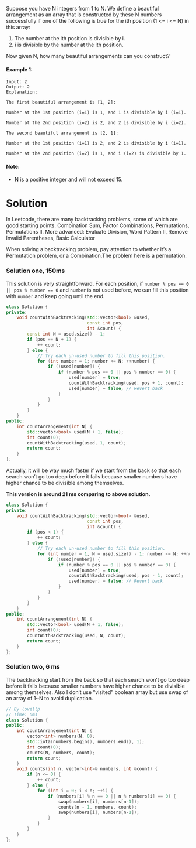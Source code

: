 Suppose you have N integers from 1 to N. We define a beautiful arrangement as an array that is constructed by these N numbers successfully if one of the following is true for the ith position (1 <= i <= N) in this array:

1. The number at the ith position is divisible by i.
2. i is divisible by the number at the ith position.

Now given N, how many beautiful arrangements can you construct?

#### Example 1:

```
Input: 2
Output: 2
Explanation: 

The first beautiful arrangement is [1, 2]:

Number at the 1st position (i=1) is 1, and 1 is divisible by i (i=1).

Number at the 2nd position (i=2) is 2, and 2 is divisible by i (i=2).

The second beautiful arrangement is [2, 1]:

Number at the 1st position (i=1) is 2, and 2 is divisible by i (i=1).

Number at the 2nd position (i=2) is 1, and i (i=2) is divisible by 1.
```

#### Note:

* N is a positive integer and will not exceed 15.

# Solution


In Leetcode, there are many backtracking problems, some of which are good starting points. Combination Sum, Factor Combinations, Permutations, Permutations II. More advanced: Evaluate Division, Word Pattern II, Remove Invalid Parentheses, Basic Calculator

When solving a backtracking problem, pay attention to whether it’s a Permutation problem, or a Combination.The problem here is a permutation.

### Solution one, 150ms

This solution is very straightforward. For each position, if ```number % pos == 0 || pos % number == 0``` and ```number``` is not used before,  we can fill this position with ```number``` and keep going until the end.

```cpp
class Solution {
private:
    void countWithBacktracking(std::vector<bool> &used, 
                               const int pos,
                               int &count) {
        const int N = used.size() - 1;
        if (pos == N + 1) {
            ++ count;
        } else {
            // Try each un-used number to fill this position.
            for (int number = 1; number <= N; ++number) {
                if (!used[number]) {
                    if (number % pos == 0 || pos % number == 0) {
                        used[number] = true;
                        countWithBacktracking(used, pos + 1, count);
                        used[number] = false; // Revert back
                    }
                }
            }
        }
    }
public:
    int countArrangement(int N) {
        std::vector<bool> used(N + 1, false);
        int count(0);
        countWithBacktracking(used, 1, count);
        return count;
    }
};
```

Actually,  it will be way much faster if we start from the back so that each search won’t go too deep before it fails because smaller numbers have higher chance to be divisible among themselves.

__This version is around 21 ms comparing to above solution.__

```cpp
class Solution {
private:
    void countWithBacktracking(std::vector<bool> &used, 
                               const int pos,
                               int &count) {
        if (pos < 1) {
            ++ count;
        } else {
            // Try each un-used number to fill this position.
            for (int number = 1, N = used.size() - 1; number <= N; ++number) {
                if (!used[number]) {
                    if (number % pos == 0 || pos % number == 0) {
                        used[number] = true;
                        countWithBacktracking(used, pos - 1, count);
                        used[number] = false; // Revert back
                    }
                }
            }
        }
    }
public:
    int countArrangement(int N) {
        std::vector<bool> used(N + 1, false);
        int count(0);
        countWithBacktracking(used, N, count);
        return count;
    }
};
```

### Solution two, 6 ms

The backtracking start from the back so that each search won’t go too deep before it fails because smaller numbers have higher chance to be divisible among themselves. Also I don’t use “visited” boolean array but use swap of an array of 1~N to avoid duplication.

```cpp
// By lovellp
// Time: 6ms
class Solution {
public:
    int countArrangement(int N) {
        vector<int> numbers(N, 0);
        std::iota(numbers.begin(), numbers.end(), 1);
        int count(0);
        counts(N, numbers, count);
        return count;
    }
    void counts(int n, vector<int>& numbers, int &count) {
        if (n <= 0) {
            ++ count;
        } else {
            for (int i = 0; i < n; ++i) {
                if (numbers[i] % n == 0 || n % numbers[i] == 0) {
                    swap(numbers[i], numbers[n-1]);
                    counts(n - 1, numbers, count);
                    swap(numbers[i], numbers[n-1]);
                }
            }
        }
    }
};
```

